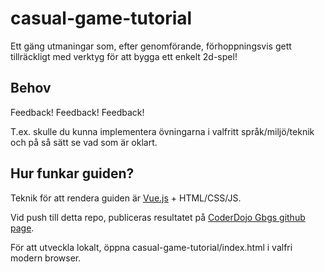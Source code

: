 # casual-game-tutorial
Ett gäng utmaningar som, efter genomförande, förhoppningsvis gett tillräckligt med verktyg för att bygga ett enkelt 2d-spel!

Behov
-----

Feedback! Feedback! Feedback!

T.ex. skulle du kunna implementera övningarna i valfritt språk/miljö/teknik och på så sätt se vad som är oklart.


Hur funkar guiden?
------------------

Teknik för att rendera guiden är [Vue.js](https://vuejs.org/) + HTML/CSS/JS.

Vid push till detta repo, publiceras resultatet på [CoderDojo Gbgs github page](https://gbgcoderdojo.github.io).

För att utveckla lokalt, öppna casual-game-tutorial/index.html i valfri modern browser.




